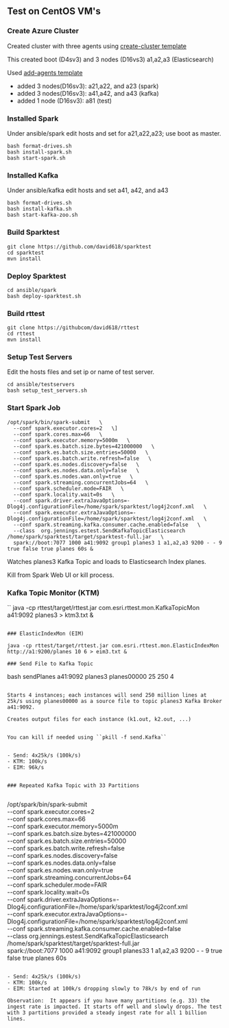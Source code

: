 

## Test on CentOS VM's


### Create Azure Cluster

Created cluster with three agents using [create-cluster template](../../../install/vms/create-cluster.json)


This created boot (D4sv3) and 3 nodes (D16vs3) a1,a2,a3 (Elasticsearch)

Used [add-agents template](../../../install/vms/add-agents.json)
- added 3 nodes(D16sv3): a21,a22, and a23 (spark)
- added 3 nodes(D16sv3): a41,a42, and a43 (kafka)
- added 1 node (D16sv3): a81 (test)

### Installed Spark

Under ansible/spark edit hosts and set for a21,a22,a23; use boot as master.

```
bash format-drives.sh
bash install-spark.sh
bash start-spark.sh
```

### Installed Kafka

Under ansible/kafka edit hosts and set a41, a42, and a43

```
bash format-drives.sh
bash install-kafka.sh
bash start-kafka-zoo.sh
```

### Build Sparktest

```
git clone https://github.com/david618/sparktest
cd sparktest
mvn install
```

### Deploy Sparktest

```
cd ansible/spark
bash deploy-sparktest.sh
```

### Build rttest

```
git clone https://githubcom/david618/rttest
cd rttest
mvn install
```

### Setup Test Servers

Edit the hosts files and set ip or name of test server.

```
cd ansible/testservers
bash setup_test_servers.sh
```


### Start Spark Job

```
/opt/spark/bin/spark-submit   \
  --conf spark.executor.cores=2   \]
  --conf spark.cores.max=66   \
  --conf spark.executor.memory=5000m   \
  --conf spark.es.batch.size.bytes=421000000   \
  --conf spark.es.batch.size.entries=50000   \
  --conf spark.es.batch.write.refresh=false   \
  --conf spark.es.nodes.discovery=false   \
  --conf spark.es.nodes.data.only=false   \
  --conf spark.es.nodes.wan.only=true   \
  --conf spark.streaming.concurrentJobs=64   \
  --conf spark.scheduler.mode=FAIR   \
  --conf spark.locality.wait=0s   \
  --conf spark.driver.extraJavaOptions=-Dlog4j.configurationFile=/home/spark/sparktest/log4j2conf.xml   \
  --conf spark.executor.extraJavaOptions=-Dlog4j.configurationFile=/home/spark/sparktest/log4j2conf.xml   \
  --conf spark.streaming.kafka.consumer.cache.enabled=false   \
  --class  org.jennings.estest.SendKafkaTopicElasticsearch /home/spark/sparktest/target/sparktest-full.jar   \
  spark://boot:7077 1000 a41:9092 group1 planes3 1 a1,a2,a3 9200 - - 9 true false true planes 60s &
```

Watches planes3 Kafka Topic and loads to Elasticsearch Index planes.

Kill from Spark Web UI or kill process. 

### Kafka Topic Monitor (KTM)

``
java -cp rttest/target/rttest.jar com.esri.rttest.mon.KafkaTopicMon a41:9092 planes3 > ktm3.txt &
```

### ElasticIndexMon (EIM)

java -cp rttest/target/rttest.jar com.esri.rttest.mon.ElasticIndexMon http://a1:9200/planes 10 6 > eim3.txt &

### Send File to Kafka Topic

```
bash sendPlanes a41:9092 planes3 planes00000 25 250 4
```

Starts 4 instances; each instances will send 250 million lines at 25k/s using planes00000 as a source file to topic planes3 Kafka Broker a41:9092.

Creates output files for each instance (k1.out, k2.out, ...)


You can kill if needed using ``pkill -f send.Kafka``


- Send: 4x25k/s (100k/s)
- KTM: 100k/s
- EIM: 96k/s 


### Repeated Kafka Topic with 33 Partitions


```
/opt/spark/bin/spark-submit \
  --conf spark.executor.cores=2 \
  --conf spark.cores.max=66 \
  --conf spark.executor.memory=5000m \
  --conf spark.es.batch.size.bytes=421000000 \
  --conf spark.es.batch.size.entries=50000 \
  --conf spark.es.batch.write.refresh=false \
  --conf spark.es.nodes.discovery=false \
  --conf spark.es.nodes.data.only=false \
  --conf spark.es.nodes.wan.only=true \
  --conf spark.streaming.concurrentJobs=64 \
  --conf spark.scheduler.mode=FAIR \
  --conf spark.locality.wait=0s \
  --conf spark.driver.extraJavaOptions=-Dlog4j.configurationFile=/home/spark/sparktest/log4j2conf.xml \
  --conf spark.executor.extraJavaOptions=-Dlog4j.configurationFile=/home/spark/sparktest/log4j2conf.xml \
  --conf spark.streaming.kafka.consumer.cache.enabled=false \
  --class  org.jennings.estest.SendKafkaTopicElasticsearch /home/spark/sparktest/target/sparktest-full.jar \
  spark://boot:7077 1000 a41:9092 group1 planes33 1 a1,a2,a3 9200 - - 9 true false true planes 60s
```

- Send: 4x25k/s (100k/s)
- KTM: 100k/s
- EIM: Started at 100k/s dropping slowly to 78k/s by end of run 

Observation:  It appears if you have many partitions (e.g. 33) the ingest rate is impacted. It starts off well and slowly drops. The test with 3 partitions provided a steady ingest rate for all 1 billion lines.


